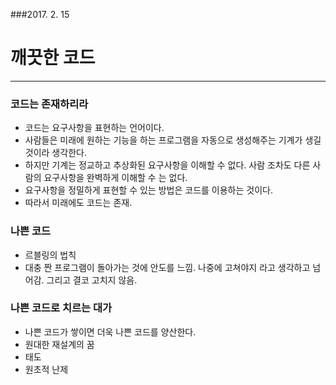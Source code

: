 ###2017. 2. 15
# 깨끗한 코드 
---
### 코드는 존재하리라
- 코드는 요구사항을 표현하는 언어이다.
- 사람들은 미래에 원하는 기능을 하는 프로그램을 자동으로 생성해주는 기계가 생길 것이라 생각한다.
- 하지만 기계는 정교하고 추상화된 요구사항을 이해할 수 없다. 사람 조차도 다른 사람의 요구사항을 완벽하게 이해할 수 는 없다.
- 요구사항을 정밀하게 표현할 수 있는 방법은 코드를 이용하는 것이다.
- 따라서 미래에도 코드는 존재.

### 나쁜 코드
 - 르블링의 법칙 
  - 대충 짠 프로그램이 돌아가는 것에 안도를 느낌. 나중에 고쳐야지 라고 생각하고 넘어감. 그리고 결코 고치지 않음.
  
### 나쁜 코드로 치르는 대가 
 - 나쁜 코드가 쌓이면 더욱 나쁜 코드를 양산한다.
  - 원대한 재설계의 꿈 
  - 태도
  - 원초적 난제 
 
